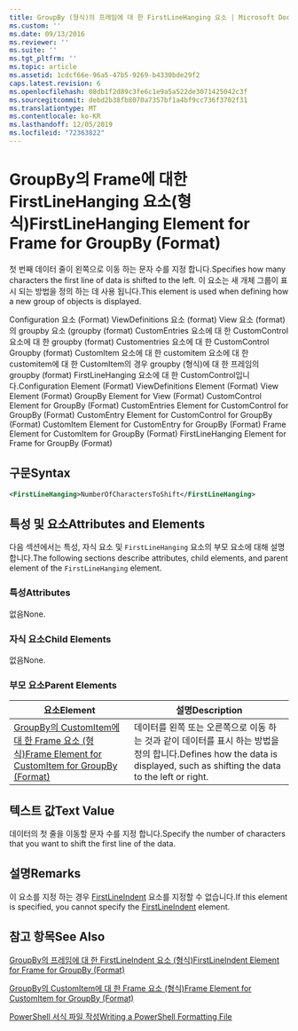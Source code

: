 ```yaml
---
title: GroupBy (형식)의 프레임에 대 한 FirstLineHanging 요소 | Microsoft Docs
ms.custom: ''
ms.date: 09/13/2016
ms.reviewer: ''
ms.suite: ''
ms.tgt_pltfrm: ''
ms.topic: article
ms.assetid: 1cdcf66e-96a5-47b5-9269-b4330bde29f2
caps.latest.revision: 6
ms.openlocfilehash: 08db1f2d89c3fe6c1e9a5a522de3071425042c3f
ms.sourcegitcommit: debd2b38fb8070a7357bf1a4bf9cc736f3702f31
ms.translationtype: MT
ms.contentlocale: ko-KR
ms.lasthandoff: 12/05/2019
ms.locfileid: "72363822"
---
```

# <a name="firstlinehanging-element-for-frame-for-groupby-format"></a><span data-ttu-id="14ca6-102">GroupBy의 Frame에 대한 FirstLineHanging 요소(형식)</span><span class="sxs-lookup"><span data-stu-id="14ca6-102">FirstLineHanging Element for Frame for GroupBy (Format)</span></span>

<span data-ttu-id="14ca6-103">첫 번째 데이터 줄이 왼쪽으로 이동 하는 문자 수를 지정 합니다.</span><span class="sxs-lookup"><span data-stu-id="14ca6-103">Specifies how many characters the first line of data is shifted to the left.</span></span> <span data-ttu-id="14ca6-104">이 요소는 새 개체 그룹이 표시 되는 방법을 정의 하는 데 사용 됩니다.</span><span class="sxs-lookup"><span data-stu-id="14ca6-104">This element is used when defining how a new group of objects is displayed.</span></span>

<span data-ttu-id="14ca6-105">Configuration 요소 (Format) ViewDefinitions 요소 (format) View 요소 (format)의 groupby 요소 (groupby (format) CustomEntries 요소에 대 한 CustomControl 요소에 대 한 groupby (format) Customentries 요소에 대 한 CustomControl Groupby (format) CustomItem 요소에 대 한 customitem 요소에 대 한 customitem에 대 한 CustomItem의 경우 groupby (형식)에 대 한 프레임의 groupby (format) FirstLineHanging 요소에 대 한 CustomControl입니다.</span><span class="sxs-lookup"><span data-stu-id="14ca6-105">Configuration Element (Format) ViewDefinitions Element (Format) View Element (Format) GroupBy Element for View (Format) CustomControl Element for GroupBy (Format) CustomEntries Element for CustomControl for GroupBy (Format) CustomEntry Element for CustomControl for GroupBy (Format) CustomItem Element for CustomEntry for GroupBy (Format) Frame Element for CustomItem for GroupBy (Format) FirstLineHanging Element for Frame for GroupBy (Format)</span></span>

## <a name="syntax"></a><span data-ttu-id="14ca6-106">구문</span><span class="sxs-lookup"><span data-stu-id="14ca6-106">Syntax</span></span>

```xml
<FirstLineHanging>NumberOfCharactersToShift</FirstLineHanging>
```

## <a name="attributes-and-elements"></a><span data-ttu-id="14ca6-107">특성 및 요소</span><span class="sxs-lookup"><span data-stu-id="14ca6-107">Attributes and Elements</span></span>

<span data-ttu-id="14ca6-108">다음 섹션에서는 특성, 자식 요소 및 `FirstLineHanging` 요소의 부모 요소에 대해 설명 합니다.</span><span class="sxs-lookup"><span data-stu-id="14ca6-108">The following sections describe attributes, child elements, and parent element of the `FirstLineHanging` element.</span></span>

### <a name="attributes"></a><span data-ttu-id="14ca6-109">특성</span><span class="sxs-lookup"><span data-stu-id="14ca6-109">Attributes</span></span>

<span data-ttu-id="14ca6-110">없음</span><span class="sxs-lookup"><span data-stu-id="14ca6-110">None.</span></span>

### <a name="child-elements"></a><span data-ttu-id="14ca6-111">자식 요소</span><span class="sxs-lookup"><span data-stu-id="14ca6-111">Child Elements</span></span>

<span data-ttu-id="14ca6-112">없음</span><span class="sxs-lookup"><span data-stu-id="14ca6-112">None.</span></span>

### <a name="parent-elements"></a><span data-ttu-id="14ca6-113">부모 요소</span><span class="sxs-lookup"><span data-stu-id="14ca6-113">Parent Elements</span></span>

|<span data-ttu-id="14ca6-114">요소</span><span class="sxs-lookup"><span data-stu-id="14ca6-114">Element</span></span>|<span data-ttu-id="14ca6-115">설명</span><span class="sxs-lookup"><span data-stu-id="14ca6-115">Description</span></span>|
|-------------|-----------------|
|[<span data-ttu-id="14ca6-116">GroupBy의 CustomItem에 대 한 Frame 요소 (형식)</span><span class="sxs-lookup"><span data-stu-id="14ca6-116">Frame Element for CustomItem for GroupBy (Format)</span></span>](./frame-element-for-customitem-for-groupby-format.md)|<span data-ttu-id="14ca6-117">데이터를 왼쪽 또는 오른쪽으로 이동 하는 것과 같이 데이터를 표시 하는 방법을 정의 합니다.</span><span class="sxs-lookup"><span data-stu-id="14ca6-117">Defines how the data is displayed, such as shifting the data to the left or right.</span></span>|

## <a name="text-value"></a><span data-ttu-id="14ca6-118">텍스트 값</span><span class="sxs-lookup"><span data-stu-id="14ca6-118">Text Value</span></span>

<span data-ttu-id="14ca6-119">데이터의 첫 줄을 이동할 문자 수를 지정 합니다.</span><span class="sxs-lookup"><span data-stu-id="14ca6-119">Specify the number of characters that you want to shift the first line of the data.</span></span>

## <a name="remarks"></a><span data-ttu-id="14ca6-120">설명</span><span class="sxs-lookup"><span data-stu-id="14ca6-120">Remarks</span></span>

<span data-ttu-id="14ca6-121">이 요소를 지정 하는 경우 [FirstLineIndent](./firstlineindent-element-for-frame-for-groupby-format.md) 요소를 지정할 수 없습니다.</span><span class="sxs-lookup"><span data-stu-id="14ca6-121">If this element is specified, you cannot specify the [FirstLineIndent](./firstlineindent-element-for-frame-for-groupby-format.md) element.</span></span>

## <a name="see-also"></a><span data-ttu-id="14ca6-122">참고 항목</span><span class="sxs-lookup"><span data-stu-id="14ca6-122">See Also</span></span>

[<span data-ttu-id="14ca6-123">GroupBy의 프레임에 대 한 FirstLineIndent 요소 (형식)</span><span class="sxs-lookup"><span data-stu-id="14ca6-123">FirstLineIndent Element for Frame for GroupBy (Format)</span></span>](./firstlineindent-element-for-frame-for-groupby-format.md)

[<span data-ttu-id="14ca6-124">GroupBy의 CustomItem에 대 한 Frame 요소 (형식)</span><span class="sxs-lookup"><span data-stu-id="14ca6-124">Frame Element for CustomItem for GroupBy (Format)</span></span>](./frame-element-for-customitem-for-groupby-format.md)

[<span data-ttu-id="14ca6-125">PowerShell 서식 파일 작성</span><span class="sxs-lookup"><span data-stu-id="14ca6-125">Writing a PowerShell Formatting File</span></span>](./writing-a-powershell-formatting-file.md)
